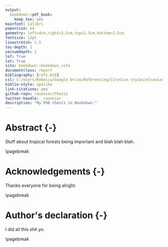 ```yaml
---
output:
  bookdown::pdf_book:
    keep_tex: yes
mainfont: Calibri
papersize: a4
geometry: left=4cm,right=2.5cm,top=2.5cm,bottom=2.5cm
fontsize: 12pt
linestretch: 1.5
toc-depth: 1
secnumdepth: 1
lof: True
lot: True
site: bookdown::bookdown_site
documentclass: report
bibliography: [refs.bib]
csl: C:/Users/Rebecca/Google Drive/Referencing/Citation styles/elsevier-harvard.csl
biblio-style: apalike
link-citations: yes
github-repo: rasenior/Thesis
twitter-handle: _rasenior
description: "My PhD thesis in Bookdown."
---
```


# Abstract {-}

Stuff about tropical forests being important and blah blah blah.

\pagebreak

# Acknowledgements {-}

Thanks everyone for being alright.

\pagebreak

# Author's declaration {-}

I did all this shit yo.

\pagebreak

